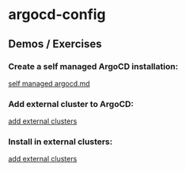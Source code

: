 # argocd-config
## Demos / Exercises

### Create a self managed ArgoCD installation:
[self managed argocd.md](./docs/1-self-managed-argocd.md)

### Add external cluster to ArgoCD:
[add external clusters](./docs/2-add-external-clusters.md)

### Install in external clusters:
[add external clusters](./docs/3-install-in-external-clusters.md)

